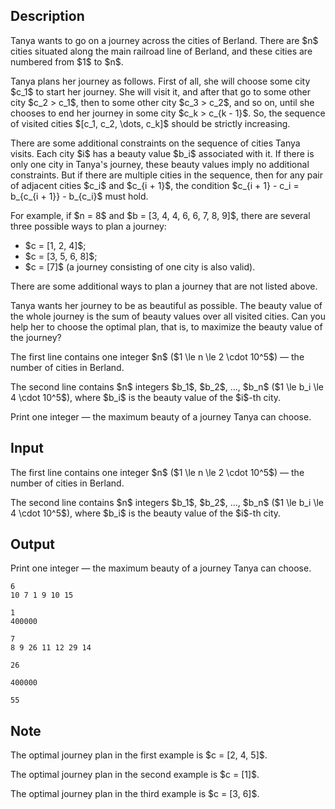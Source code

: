 ## Description

<div><p>Tanya wants to go on a journey across the cities of Berland. There are $n$ cities situated along the main railroad line of Berland, and these cities are numbered from $1$ to $n$. </p><p>Tanya plans her journey as follows. First of all, she will choose some city $c_1$ to start her journey. She will visit it, and after that go to some other city $c_2 &gt; c_1$, then to some other city $c_3 &gt; c_2$, and so on, until she chooses to end her journey in some city $c_k &gt; c_{k - 1}$. So, the sequence of visited cities $[c_1, c_2, \dots, c_k]$ should be strictly increasing.</p><p>There are some additional constraints on the sequence of cities Tanya visits. Each city $i$ has a beauty value $b_i$ associated with it. If there is only one city in Tanya's journey, these beauty values imply no additional constraints. But if there are multiple cities in the sequence, then for any pair of adjacent cities $c_i$ and $c_{i + 1}$, the condition $c_{i + 1} - c_i = b_{c_{i + 1}} - b_{c_i}$ must hold.</p><p>For example, if $n = 8$ and $b = [3, 4, 4, 6, 6, 7, 8, 9]$, there are several three possible ways to plan a journey:</p><ul> <li> $c = [1, 2, 4]$; </li><li> $c = [3, 5, 6, 8]$; </li><li> $c = [7]$ (a journey consisting of one city is also valid). </li></ul><p>There are some additional ways to plan a journey that are not listed above.</p><p>Tanya wants her journey to be as beautiful as possible. The beauty value of the whole journey is the sum of beauty values over all visited cities. Can you help her to choose the optimal plan, that is, to maximize the beauty value of the journey?</p></div><div class="input-specification"><p>The first line contains one integer $n$ ($1 \le n \le 2 \cdot 10^5$) — the number of cities in Berland.</p><p>The second line contains $n$ integers $b_1$, $b_2$, ..., $b_n$ ($1 \le b_i \le 4 \cdot 10^5$), where $b_i$ is the beauty value of the $i$-th city.</p></div><div class="output-specification"><p>Print one integer — the maximum beauty of a journey Tanya can choose.</p></div>

## Input

<p>The first line contains one integer $n$ ($1 \le n \le 2 \cdot 10^5$) — the number of cities in Berland.</p><p>The second line contains $n$ integers $b_1$, $b_2$, ..., $b_n$ ($1 \le b_i \le 4 \cdot 10^5$), where $b_i$ is the beauty value of the $i$-th city.</p>

## Output

<p>Print one integer — the maximum beauty of a journey Tanya can choose.</p>





```input1
6
10 7 1 9 10 15
```




```input2
1
400000
```




```input3
7
8 9 26 11 12 29 14
```




```output1
26
```




```output2
400000
```




```output3
55
```



## Note

<p>The optimal journey plan in the first example is $c = [2, 4, 5]$.</p><p>The optimal journey plan in the second example is $c = [1]$.</p><p>The optimal journey plan in the third example is $c = [3, 6]$.</p>

